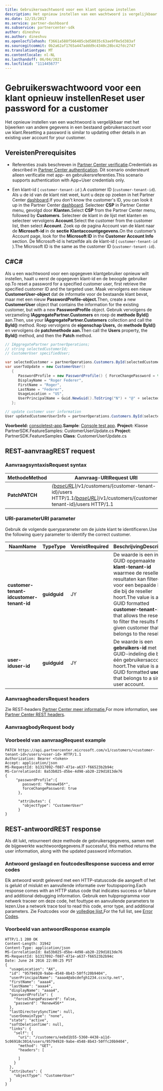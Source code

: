 ```yaml
---
title: Gebruikerswachtwoord voor een klant opnieuw instellen
description: Het opnieuw instellen van een wachtwoord is vergelijkbaar met het bijwerken van andere gegevens in een bestaand gebruikersaccount voor uw klant.
ms.date: 12/15/2017
ms.service: partner-dashboard
ms.subservice: partnercenter-sdk
author: dineshvu
ms.author: dineshvu
ms.openlocfilehash: f3661a588f566485cbd58035c63ae9f8e5d383af
ms.sourcegitcommit: 0b2a62af1765a447addd9c4340c28bc42fdc2747
ms.translationtype: MT
ms.contentlocale: nl-NL
ms.lasthandoff: 06/04/2021
ms.locfileid: "111445677"
---
```

# <a name="reset-user-password-for-a-customer"></a><span data-ttu-id="d09df-103">Gebruikerswachtwoord voor een klant opnieuw instellen</span><span class="sxs-lookup"><span data-stu-id="d09df-103">Reset user password for a customer</span></span>

<span data-ttu-id="d09df-104">Het opnieuw instellen van een wachtwoord is vergelijkbaar met het bijwerken van andere gegevens in een bestaand gebruikersaccount voor uw klant.</span><span class="sxs-lookup"><span data-stu-id="d09df-104">Resetting a password is similar to updating other details in an existing user account for your customer.</span></span>

## <a name="prerequisites"></a><span data-ttu-id="d09df-105">Vereisten</span><span class="sxs-lookup"><span data-stu-id="d09df-105">Prerequisites</span></span>

- <span data-ttu-id="d09df-106">Referenties zoals beschreven in [Partner Center verificatie](partner-center-authentication.md).</span><span class="sxs-lookup"><span data-stu-id="d09df-106">Credentials as described in [Partner Center authentication](partner-center-authentication.md).</span></span> <span data-ttu-id="d09df-107">Dit scenario ondersteunt alleen verificatie met app- en gebruikersreferenties.</span><span class="sxs-lookup"><span data-stu-id="d09df-107">This scenario supports authentication with App+User credentials only.</span></span>

- <span data-ttu-id="d09df-108">Een klant-id ( `customer-tenant-id` ).</span><span class="sxs-lookup"><span data-stu-id="d09df-108">A customer ID (`customer-tenant-id`).</span></span> <span data-ttu-id="d09df-109">Als u de id van de klant niet weet, kunt u deze op zoeken in het Partner Center [dashboard](https://partner.microsoft.com/dashboard).</span><span class="sxs-lookup"><span data-stu-id="d09df-109">If you don't know the customer's ID, you can look it up in the Partner Center [dashboard](https://partner.microsoft.com/dashboard).</span></span> <span data-ttu-id="d09df-110">Selecteer **CSP** in Partner Center menu, gevolgd door **Klanten.**</span><span class="sxs-lookup"><span data-stu-id="d09df-110">Select **CSP** from the Partner Center menu, followed by **Customers**.</span></span> <span data-ttu-id="d09df-111">Selecteer de klant in de lijst met klanten en selecteer vervolgens **Account**.</span><span class="sxs-lookup"><span data-stu-id="d09df-111">Select the customer from the customer list, then select **Account**.</span></span> <span data-ttu-id="d09df-112">Zoek op de pagina Account van de klant naar de **Microsoft-id** in de **sectie Klantaccountgegevens.**</span><span class="sxs-lookup"><span data-stu-id="d09df-112">On the customer’s Account page, look for the **Microsoft ID** in the **Customer Account Info** section.</span></span> <span data-ttu-id="d09df-113">De Microsoft-id is hetzelfde als de klant-id ( `customer-tenant-id` ).</span><span class="sxs-lookup"><span data-stu-id="d09df-113">The Microsoft ID is the same as the customer ID  (`customer-tenant-id`).</span></span>

## <a name="c"></a><span data-ttu-id="d09df-114">C\#</span><span class="sxs-lookup"><span data-stu-id="d09df-114">C\#</span></span>

<span data-ttu-id="d09df-115">Als u een wachtwoord voor een opgegeven klantgebruiker opnieuw wilt instellen, haalt u eerst de opgegeven klant-id en de beoogde gebruiker op.</span><span class="sxs-lookup"><span data-stu-id="d09df-115">To reset a password for a specified customer user, first retrieve the specified customer ID and the targeted user.</span></span> <span data-ttu-id="d09df-116">Maak vervolgens een nieuw **CustomerUser-object** dat de informatie voor de bestaande klant bevat, maar met een nieuw **PasswordProfile-object.**</span><span class="sxs-lookup"><span data-stu-id="d09df-116">Then, create a new **CustomerUser** object that contains the information for the existing customer, but with a new **PasswordProfile** object.</span></span> <span data-ttu-id="d09df-117">Gebruik vervolgens de verzameling **IAggregatePartner.Customers** en roep de **methode ById()** aan.</span><span class="sxs-lookup"><span data-stu-id="d09df-117">Then, use your **IAggregatePartner.Customers** collection and call the **ById()** method.</span></span> <span data-ttu-id="d09df-118">Roep vervolgens de **eigenschap Users,** de **methode ById()** en vervolgens de **patchmethode aan.**</span><span class="sxs-lookup"><span data-stu-id="d09df-118">Then call the **Users** property, the **ById()** method, and then the **Patch** method.</span></span>

``` csharp
// IAggregatePartner partnerOperations;
// string selectedCustomerId;
// CustomerUser specifiedUser;

var selectedCustomer = partnerOperations.Customers.ById(selectedCustomerId).Get();
var userToUpdate = new CustomerUser()
   {
      PasswordProfile = new PasswordProfile() { ForceChangePassword = true, Password = "newPassword" },
      DisplayName = "Roger Federer",
      FirstName = "Roger",
      LastName = "Federer",
      UsageLocation = "US",
      UserPrincipalName = Guid.NewGuid().ToString("N") + "@" + selectedCustomer.CompanyProfile.Domain.ToString()
   };

// update customer user information
User updatedCustomerUserInfo = partnerOperations.Customers.ById(selectedCustomerId).Users.ById(specifiedUser.Id).Patch(userToUpdate);

```

<span data-ttu-id="d09df-119">**Voorbeeld:** [consoletest-app](console-test-app.md).</span><span class="sxs-lookup"><span data-stu-id="d09df-119">**Sample**: [Console test app](console-test-app.md).</span></span> <span data-ttu-id="d09df-120">**Project:** Klasse PartnerSDK.FeatureSamples: CustomerUserUpdate.cs </span><span class="sxs-lookup"><span data-stu-id="d09df-120">**Project**: PartnerSDK.FeatureSamples **Class**: CustomerUserUpdate.cs</span></span>

## <a name="rest-request"></a><span data-ttu-id="d09df-121">REST-aanvraag</span><span class="sxs-lookup"><span data-stu-id="d09df-121">REST request</span></span>

### <a name="request-syntax"></a><span data-ttu-id="d09df-122">Aanvraagsyntaxis</span><span class="sxs-lookup"><span data-stu-id="d09df-122">Request syntax</span></span>

| <span data-ttu-id="d09df-123">Methode</span><span class="sxs-lookup"><span data-stu-id="d09df-123">Method</span></span>    | <span data-ttu-id="d09df-124">Aanvraag-URI</span><span class="sxs-lookup"><span data-stu-id="d09df-124">Request URI</span></span>                                                                                  |
|-----------|----------------------------------------------------------------------------------------------|
| <span data-ttu-id="d09df-125">**Patch**</span><span class="sxs-lookup"><span data-stu-id="d09df-125">**PATCH**</span></span> | <span data-ttu-id="d09df-126">[*{baseURL}*](partner-center-rest-urls.md)/v1/customers/{customer-tenant-id}/users HTTP/1.1</span><span class="sxs-lookup"><span data-stu-id="d09df-126">[*{baseURL}*](partner-center-rest-urls.md)/v1/customers/{customer-tenant-id}/users HTTP/1.1</span></span> |

### <a name="uri-parameter"></a><span data-ttu-id="d09df-127">URI-parameter</span><span class="sxs-lookup"><span data-stu-id="d09df-127">URI parameter</span></span>

<span data-ttu-id="d09df-128">Gebruik de volgende queryparameter om de juiste klant te identificeren.</span><span class="sxs-lookup"><span data-stu-id="d09df-128">Use the following query parameter to identify the correct customer.</span></span>

| <span data-ttu-id="d09df-129">Naam</span><span class="sxs-lookup"><span data-stu-id="d09df-129">Name</span></span>                   | <span data-ttu-id="d09df-130">Type</span><span class="sxs-lookup"><span data-stu-id="d09df-130">Type</span></span>     | <span data-ttu-id="d09df-131">Vereist</span><span class="sxs-lookup"><span data-stu-id="d09df-131">Required</span></span> | <span data-ttu-id="d09df-132">Beschrijving</span><span class="sxs-lookup"><span data-stu-id="d09df-132">Description</span></span>                                                                                                                                            |
|------------------------|----------|----------|--------------------------------------------------------------------------------------------------------------------------------------------------------|
| <span data-ttu-id="d09df-133">**customer-tenant-id**</span><span class="sxs-lookup"><span data-stu-id="d09df-133">**customer-tenant-id**</span></span> | <span data-ttu-id="d09df-134">**guid**</span><span class="sxs-lookup"><span data-stu-id="d09df-134">**guid**</span></span> | <span data-ttu-id="d09df-135">J</span><span class="sxs-lookup"><span data-stu-id="d09df-135">Y</span></span>        | <span data-ttu-id="d09df-136">De waarde is een in GUID opgemaakte **klant-tenant-id** waarmee de reseller de resultaten kan filteren voor een bepaalde klant die bij de reseller hoort.</span><span class="sxs-lookup"><span data-stu-id="d09df-136">The value is a GUID formatted **customer-tenant-id** that allows the reseller to filter the results for a given customer that belongs to the reseller.</span></span> |
| <span data-ttu-id="d09df-137">**user-id**</span><span class="sxs-lookup"><span data-stu-id="d09df-137">**user-id**</span></span>            | <span data-ttu-id="d09df-138">**guid**</span><span class="sxs-lookup"><span data-stu-id="d09df-138">**guid**</span></span> | <span data-ttu-id="d09df-139">J</span><span class="sxs-lookup"><span data-stu-id="d09df-139">Y</span></span>        | <span data-ttu-id="d09df-140">De waarde is een **gebruikers-id** met GUID-indeling die bij één gebruikersaccount hoort.</span><span class="sxs-lookup"><span data-stu-id="d09df-140">The value is a GUID formatted **user-id** that belongs to a single user account.</span></span>                                                                       |

### <a name="request-headers"></a><span data-ttu-id="d09df-141">Aanvraagheaders</span><span class="sxs-lookup"><span data-stu-id="d09df-141">Request headers</span></span>

<span data-ttu-id="d09df-142">Zie REST-headers [Partner Center meer informatie.](headers.md)</span><span class="sxs-lookup"><span data-stu-id="d09df-142">For more information, see [Partner Center REST headers](headers.md).</span></span>

### <a name="request-body"></a><span data-ttu-id="d09df-143">Aanvraagbody</span><span class="sxs-lookup"><span data-stu-id="d09df-143">Request body</span></span>

### <a name="request-example"></a><span data-ttu-id="d09df-144">Voorbeeld van aanvraag</span><span class="sxs-lookup"><span data-stu-id="d09df-144">Request example</span></span>

```http
PATCH https://api.partnercenter.microsoft.com/v1/customers/<customer-tenant-id>/users/<user-id> HTTP/1.1
Authorization: Bearer <token>
Accept: application/json
MS-RequestId: b1317092-f087-471e-a637-f66523b2b94c
MS-CorrelationId: 8a53b025-d5be-4d98-ab20-229d1813de76
{
     "passwordProfile":{
        password: "Renew456*",
        forceChangePassword: true
      },

      "attributes": {
        "objectType": "CustomerUser"
      }
}
```

## <a name="rest-response"></a><span data-ttu-id="d09df-145">REST-antwoord</span><span class="sxs-lookup"><span data-stu-id="d09df-145">REST response</span></span>

<span data-ttu-id="d09df-146">Als dit lukt, retourneert deze methode de gebruikersgegevens, samen met de bijgewerkte wachtwoordgegevens.</span><span class="sxs-lookup"><span data-stu-id="d09df-146">If successful, this method returns the user information, along with the updated password information.</span></span>

### <a name="response-success-and-error-codes"></a><span data-ttu-id="d09df-147">Antwoord geslaagd en foutcodes</span><span class="sxs-lookup"><span data-stu-id="d09df-147">Response success and error codes</span></span>

<span data-ttu-id="d09df-148">Elk antwoord wordt geleverd met een HTTP-statuscode die aangeeft of het is gelukt of mislukt en aanvullende informatie over foutopsporing.</span><span class="sxs-lookup"><span data-stu-id="d09df-148">Each response comes with an HTTP status code that indicates success or failure and additional debugging information.</span></span> <span data-ttu-id="d09df-149">Gebruik een hulpprogramma voor netwerk traceer om deze code, het fouttype en aanvullende parameters te lezen.</span><span class="sxs-lookup"><span data-stu-id="d09df-149">Use a network trace tool to read this code, error type, and additional parameters.</span></span> <span data-ttu-id="d09df-150">Zie Foutcodes voor de [volledige lijst.](error-codes.md)</span><span class="sxs-lookup"><span data-stu-id="d09df-150">For the full list, see [Error Codes](error-codes.md).</span></span>

### <a name="response-example"></a><span data-ttu-id="d09df-151">Voorbeeld van antwoord</span><span class="sxs-lookup"><span data-stu-id="d09df-151">Response example</span></span>

```http
HTTP/1.1 200 OK
Content-Length: 31942
Content-Type: application/json
MS-CorrelationId: 8a53b025-d5be-4d98-ab20-229d1813de76
MS-RequestId: b1317092-f087-471e-a637-f66523b2b94c
Date: June 24 2016 22:00:25 PST
{
  "usageLocation": "AX",
  "id": "95794928-9abe-4548-8b43-50ffc20b9404",
  "userPrincipalName": "aaaa4@abcdefgh1234.ccsctp.net",
  "firstName": "aaaa4",
  "lastName": "aaaa4",
  "displayName": "aaaa4",
  "passwordProfile": {
    "forceChangePassword": false,
    "password": "Renew456*"
  },
  "lastDirectorySyncTime": null,
  "userDomainType": "none",
  "state": "active",
  "softDeletionTime": null,
  "links": {
    "self": {
      "uri": "/customers/eebd1b55-5360-4438-a11d-5c06918c3014/users/95794928-9abe-4548-8b43-50ffc20b9404",
      "method": "GET",
      "headers": [

      ]
    }
  },
  "attributes": {
    "objectType": "CustomerUser"
  }
}
```
